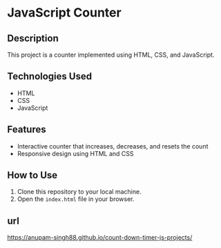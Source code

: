 # JavaScript Counter

## Description
This project is a counter implemented using HTML, CSS, and JavaScript.

## Technologies Used
- HTML
- CSS
- JavaScript

## Features
- Interactive counter that increases, decreases, and resets the count
- Responsive design using HTML and CSS

## How to Use
1. Clone this repository to your local machine.
2. Open the `index.html` file in your browser.

## url
https://anupam-singh88.github.io/count-down-timer-js-projects/

